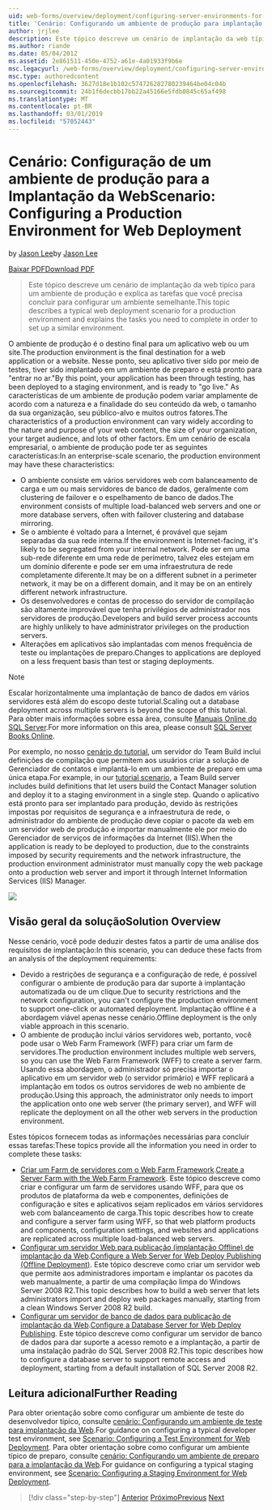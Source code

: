 ```yaml
---
uid: web-forms/overview/deployment/configuring-server-environments-for-web-deployment/scenario-configuring-a-production-environment-for-web-deployment
title: 'Cenário: Configurando um ambiente de produção para implantação da Web | Microsoft Docs'
author: jrjlee
description: Este tópico descreve um cenário de implantação da web típico para um ambiente de produção e explica as tarefas que você precisa concluir para configurar um semelhante...
ms.author: riande
ms.date: 05/04/2012
ms.assetid: 2e861511-450e-4752-a61e-4a01933f9b6e
msc.legacyurl: /web-forms/overview/deployment/configuring-server-environments-for-web-deployment/scenario-configuring-a-production-environment-for-web-deployment
msc.type: authoredcontent
ms.openlocfilehash: 3627d18e1b102c574726282780239464be04c04b
ms.sourcegitcommit: 24b1f6decbb17bb22a45166e5fdb0845c65af498
ms.translationtype: MT
ms.contentlocale: pt-BR
ms.lasthandoff: 03/01/2019
ms.locfileid: "57052443"
---
```

<a name="scenario-configuring-a-production-environment-for-web-deployment"></a><span data-ttu-id="afddb-103">Cenário: Configuração de um ambiente de produção para a Implantação da Web</span><span class="sxs-lookup"><span data-stu-id="afddb-103">Scenario: Configuring a Production Environment for Web Deployment</span></span>
====================
<span data-ttu-id="afddb-104">by [Jason Lee](https://github.com/jrjlee)</span><span class="sxs-lookup"><span data-stu-id="afddb-104">by [Jason Lee](https://github.com/jrjlee)</span></span>

[<span data-ttu-id="afddb-105">Baixar PDF</span><span class="sxs-lookup"><span data-stu-id="afddb-105">Download PDF</span></span>](https://msdnshared.blob.core.windows.net/media/MSDNBlogsFS/prod.evol.blogs.msdn.com/CommunityServer.Blogs.Components.WeblogFiles/00/00/00/63/56/8130.DeployingWebAppsInEnterpriseScenarios.pdf)

> <span data-ttu-id="afddb-106">Este tópico descreve um cenário de implantação da web típico para um ambiente de produção e explica as tarefas que você precisa concluir para configurar um ambiente semelhante.</span><span class="sxs-lookup"><span data-stu-id="afddb-106">This topic describes a typical web deployment scenario for a production environment and explains the tasks you need to complete in order to set up a similar environment.</span></span>


<span data-ttu-id="afddb-107">O ambiente de produção é o destino final para um aplicativo web ou um site.</span><span class="sxs-lookup"><span data-stu-id="afddb-107">The production environment is the final destination for a web application or a website.</span></span> <span data-ttu-id="afddb-108">Nesse ponto, seu aplicativo tiver sido por meio de testes, tiver sido implantado em um ambiente de preparo e está pronto para "entrar no ar."</span><span class="sxs-lookup"><span data-stu-id="afddb-108">By this point, your application has been through testing, has been deployed to a staging environment, and is ready to "go live."</span></span> <span data-ttu-id="afddb-109">As características de um ambiente de produção podem variar amplamente de acordo com a natureza e a finalidade do seu conteúdo da web, o tamanho da sua organização, seu público-alvo e muitos outros fatores.</span><span class="sxs-lookup"><span data-stu-id="afddb-109">The characteristics of a production environment can vary widely according to the nature and purpose of your web content, the size of your organization, your target audience, and lots of other factors.</span></span> <span data-ttu-id="afddb-110">Em um cenário de escala empresarial, o ambiente de produção pode ter as seguintes características:</span><span class="sxs-lookup"><span data-stu-id="afddb-110">In an enterprise-scale scenario, the production environment may have these characteristics:</span></span>

- <span data-ttu-id="afddb-111">O ambiente consiste em vários servidores web com balanceamento de carga e um ou mais servidores de banco de dados, geralmente com clustering de failover e o espelhamento de banco de dados.</span><span class="sxs-lookup"><span data-stu-id="afddb-111">The environment consists of multiple load-balanced web servers and one or more database servers, often with failover clustering and database mirroring.</span></span>
- <span data-ttu-id="afddb-112">Se o ambiente é voltado para a Internet, é provável que sejam separadas da sua rede interna.</span><span class="sxs-lookup"><span data-stu-id="afddb-112">If the environment is Internet-facing, it's likely to be segregated from your internal network.</span></span> <span data-ttu-id="afddb-113">Pode ser em uma sub-rede diferente em uma rede de perímetro, talvez eles estejam em um domínio diferente e pode ser em uma infraestrutura de rede completamente diferente.</span><span class="sxs-lookup"><span data-stu-id="afddb-113">It may be on a different subnet in a perimeter network, it may be on a different domain, and it may be on an entirely different network infrastructure.</span></span>
- <span data-ttu-id="afddb-114">Os desenvolvedores e contas de processo do servidor de compilação são altamente improvável que tenha privilégios de administrador nos servidores de produção.</span><span class="sxs-lookup"><span data-stu-id="afddb-114">Developers and build server process accounts are highly unlikely to have administrator privileges on the production servers.</span></span>
- <span data-ttu-id="afddb-115">Alterações em aplicativos são implantadas com menos frequência de teste ou implantações de preparo.</span><span class="sxs-lookup"><span data-stu-id="afddb-115">Changes to applications are deployed on a less frequent basis than test or staging deployments.</span></span>

> [!NOTE]
> <span data-ttu-id="afddb-116">Escalar horizontalmente uma implantação de banco de dados em vários servidores está além do escopo deste tutorial.</span><span class="sxs-lookup"><span data-stu-id="afddb-116">Scaling out a database deployment across multiple servers is beyond the scope of this tutorial.</span></span> <span data-ttu-id="afddb-117">Para obter mais informações sobre essa área, consulte [Manuais Online do SQL Server](https://technet.microsoft.com/library/ms130214.aspx).</span><span class="sxs-lookup"><span data-stu-id="afddb-117">For more information on this area, please consult [SQL Server Books Online](https://technet.microsoft.com/library/ms130214.aspx).</span></span>


<span data-ttu-id="afddb-118">Por exemplo, no nosso [cenário do tutorial](../deploying-web-applications-in-enterprise-scenarios/enterprise-web-deployment-scenario-overview.md), um servidor do Team Build inclui definições de compilação que permitem aos usuários criar a solução de Gerenciador de contatos e implantá-lo em um ambiente de preparo em uma única etapa.</span><span class="sxs-lookup"><span data-stu-id="afddb-118">For example, in our [tutorial scenario](../deploying-web-applications-in-enterprise-scenarios/enterprise-web-deployment-scenario-overview.md), a Team Build server includes build definitions that let users build the Contact Manager solution and deploy it to a staging environment in a single step.</span></span> <span data-ttu-id="afddb-119">Quando o aplicativo está pronto para ser implantado para produção, devido às restrições impostas por requisitos de segurança e a infraestrutura de rede, o administrador do ambiente de produção deve copiar o pacote da web em um servidor web de produção e importar manualmente ele por meio do Gerenciador de serviços de informações da Internet (IIS).</span><span class="sxs-lookup"><span data-stu-id="afddb-119">When the application is ready to be deployed to production, due to the constraints imposed by security requirements and the network infrastructure, the production environment administrator must manually copy the web package onto a production web server and import it through Internet Information Services (IIS) Manager.</span></span>

![](scenario-configuring-a-production-environment-for-web-deployment/_static/image1.png)

## <a name="solution-overview"></a><span data-ttu-id="afddb-120">Visão geral da solução</span><span class="sxs-lookup"><span data-stu-id="afddb-120">Solution Overview</span></span>

<span data-ttu-id="afddb-121">Nesse cenário, você pode deduzir destes fatos a partir de uma análise dos requisitos de implantação:</span><span class="sxs-lookup"><span data-stu-id="afddb-121">In this scenario, you can deduce these facts from an analysis of the deployment requirements:</span></span>

- <span data-ttu-id="afddb-122">Devido a restrições de segurança e a configuração de rede, é possível configurar o ambiente de produção para dar suporte à implantação automatizada ou de um clique.</span><span class="sxs-lookup"><span data-stu-id="afddb-122">Due to security restrictions and the network configuration, you can't configure the production environment to support one-click or automated deployment.</span></span> <span data-ttu-id="afddb-123">Implantação offline é a abordagem viável apenas nesse cenário.</span><span class="sxs-lookup"><span data-stu-id="afddb-123">Offline deployment is the only viable approach in this scenario.</span></span>
- <span data-ttu-id="afddb-124">O ambiente de produção inclui vários servidores web, portanto, você pode usar o Web Farm Framework (WFF) para criar um farm de servidores.</span><span class="sxs-lookup"><span data-stu-id="afddb-124">The production environment includes multiple web servers, so you can use the Web Farm Framework (WFF) to create a server farm.</span></span> <span data-ttu-id="afddb-125">Usando essa abordagem, o administrador só precisa importar o aplicativo em um servidor web (o servidor primário) e WFF replicará a implantação em todos os outros servidores de web no ambiente de produção.</span><span class="sxs-lookup"><span data-stu-id="afddb-125">Using this approach, the administrator only needs to import the application onto one web server (the primary server), and WFF will replicate the deployment on all the other web servers in the production environment.</span></span>

<span data-ttu-id="afddb-126">Estes tópicos fornecem todas as informações necessárias para concluir essas tarefas:</span><span class="sxs-lookup"><span data-stu-id="afddb-126">These topics provide all the information you need in order to complete these tasks:</span></span>

- <span data-ttu-id="afddb-127">[Criar um Farm de servidores com o Web Farm Framework](configuring-a-database-server-for-web-deploy-publishing.md).</span><span class="sxs-lookup"><span data-stu-id="afddb-127">[Create a Server Farm with the Web Farm Framework](configuring-a-database-server-for-web-deploy-publishing.md).</span></span> <span data-ttu-id="afddb-128">Este tópico descreve como criar e configurar um farm de servidores usando WFF, para que os produtos de plataforma da web e componentes, definições de configuração e sites e aplicativos sejam replicados em vários servidores web com balanceamento de carga.</span><span class="sxs-lookup"><span data-stu-id="afddb-128">This topic describes how to create and configure a server farm using WFF, so that web platform products and components, configuration settings, and websites and applications are replicated across multiple load-balanced web servers.</span></span>
- <span data-ttu-id="afddb-129">[Configurar um servidor Web para publicação (implantação Offline) de implantação da Web](configuring-a-web-server-for-web-deploy-publishing-offline-deployment.md).</span><span class="sxs-lookup"><span data-stu-id="afddb-129">[Configure a Web Server for Web Deploy Publishing (Offline Deployment)](configuring-a-web-server-for-web-deploy-publishing-offline-deployment.md).</span></span> <span data-ttu-id="afddb-130">Este tópico descreve como criar um servidor web que permite aos administradores importam e implantar os pacotes da web manualmente, a partir de uma compilação limpa do Windows Server 2008 R2.</span><span class="sxs-lookup"><span data-stu-id="afddb-130">This topic describes how to build a web server that lets administrators import and deploy web packages manually, starting from a clean Windows Server 2008 R2 build.</span></span>
- <span data-ttu-id="afddb-131">[Configurar um servidor de banco de dados para publicação de implantação da Web](configuring-a-database-server-for-web-deploy-publishing.md).</span><span class="sxs-lookup"><span data-stu-id="afddb-131">[Configure a Database Server for Web Deploy Publishing](configuring-a-database-server-for-web-deploy-publishing.md).</span></span> <span data-ttu-id="afddb-132">Este tópico descreve como configurar um servidor de banco de dados para dar suporte a acesso remoto e a implantação, a partir de uma instalação padrão do SQL Server 2008 R2.</span><span class="sxs-lookup"><span data-stu-id="afddb-132">This topic describes how to configure a database server to support remote access and deployment, starting from a default installation of SQL Server 2008 R2.</span></span>

## <a name="further-reading"></a><span data-ttu-id="afddb-133">Leitura adicional</span><span class="sxs-lookup"><span data-stu-id="afddb-133">Further Reading</span></span>

<span data-ttu-id="afddb-134">Para obter orientação sobre como configurar um ambiente de teste do desenvolvedor típico, consulte [cenário: Configurando um ambiente de teste para implantação da Web](scenario-configuring-a-test-environment-for-web-deployment.md).</span><span class="sxs-lookup"><span data-stu-id="afddb-134">For guidance on configuring a typical developer test environment, see [Scenario: Configuring a Test Environment for Web Deployment](scenario-configuring-a-test-environment-for-web-deployment.md).</span></span> <span data-ttu-id="afddb-135">Para obter orientação sobre como configurar um ambiente típico de preparo, consulte [cenário: Configurando um ambiente de preparo para a implantação da Web](scenario-configuring-a-staging-environment-for-web-deployment.md).</span><span class="sxs-lookup"><span data-stu-id="afddb-135">For guidance on configuring a typical staging environment, see [Scenario: Configuring a Staging Environment for Web Deployment](scenario-configuring-a-staging-environment-for-web-deployment.md).</span></span>

> [!div class="step-by-step"]
> <span data-ttu-id="afddb-136">[Anterior](scenario-configuring-a-staging-environment-for-web-deployment.md)
> [Próximo](configuring-a-web-server-for-web-deploy-publishing-remote-agent.md)</span><span class="sxs-lookup"><span data-stu-id="afddb-136">[Previous](scenario-configuring-a-staging-environment-for-web-deployment.md)
[Next](configuring-a-web-server-for-web-deploy-publishing-remote-agent.md)</span></span>
